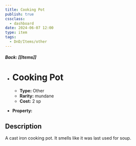 ```yaml
---
title: Cooking Pot
publish: true
cssclass:
  - dashboard
date: 2024-06-07 12:00
type: item
tags:
  - DnD/Items/other
---
```


##### Back: [[Items]]

- # Cooking Pot

    - **Type:** Other
    - **Rarity:** mundane
    - **Cost:** 2 sp
- **Property:** 



## Description 

A cast iron cooking pot. It smells like it was last used for soup.
